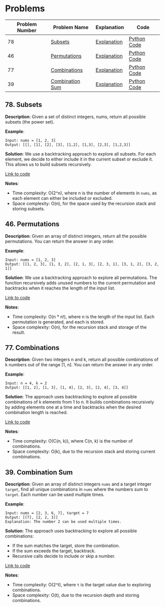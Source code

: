 # Problems

| Problem Number | Problem Name      | Explanation                                     | Code                                         |
|----------------|-------------------|-------------------------------------------------|----------------------------------------------|
| 78   | [Subsets](#78-subsets) | [Explanation](#78-subsets) | [Python Code](./078_subsets.py) |
| 46   | [Permutations](#46-permutations)  | [Explanation](#46-permutations) | [Python Code](./046_permutations.py) |
| 77   | [Combinations](#77-combinations)   | [Explanation](#77-combinations) | [Python Code](./077_combinations.py) |
| 39   | [Combination Sum](#39-combination-sum) | [Explanation](#39-combination-sum) | [Python Code](./039_combination_sum.py) |

## 78. Subsets

**Description**:
Given a set of distinct integers, nums, return all possible subsets (the power set).

**Example**:
```plaintext
Input: nums = [1, 2, 3]
Output: [[], [1], [2], [3], [1,2], [1,3], [2,3], [1,2,3]]
```

**Solution**:
We use a backtracking approach to explore all subsets. For each element, we decide to either include it in the current subset or exclude it. This allows us to build subsets recursively.

[Link to code](./078_subsets.py)

**Notes**:
- Time complexity: O(2^n), where n is the number of elements in `nums`, as each element can either be included or excluded.
- Space complexity: O(n), for the space used by the recursion stack and storing subsets.

## 46. Permutations

**Description**:
Given an array of distinct integers, return all the possible permutations. You can return the answer in any order.

**Example**:
```plaintext
Input: nums = [1, 2, 3]
Output: [[1, 2, 3], [1, 3, 2], [2, 1, 3], [2, 3, 1], [3, 1, 2], [3, 2, 1]]
```

**Solution**:
We use a backtracking approach to explore all permutations. The function recursively adds unused numbers to the current permutation and backtracks when it reaches the length of the input list.

[Link to code](./046_permutations.py)

**Notes**:
- Time complexity: O(n * n!), where n is the length of the input list. Each permutation is generated, and each is stored.
- Space complexity: O(n), for the recursion stack and storage of the result.

## 77. Combinations

**Description**:
Given two integers n and k, return all possible combinations of k numbers out of the range [1, n]. You can return the answer in any order.

**Example**:
```plaintext
Input: n = 4, k = 2
Output: [[1, 2], [1, 3], [1, 4], [2, 3], [2, 4], [3, 4]]
```

**Solution**:
The approach uses backtracking to explore all possible combinations of k elements from 1 to n. It builds combinations recursively by adding elements one at a time and backtracks when the desired combination length is reached.

[Link to code](./077_combinations.py)

**Notes**:
- Time complexity: O(C(n, k)), where C(n, k) is the number of combinations.
- Space complexity: O(k), due to the recursion stack and storing current combinations.

## 39. Combination Sum

**Description**:
Given an array of distinct integers `nums` and a target integer `target`, find all unique combinations in `nums` where the numbers sum to `target`. Each number can be used multiple times.

**Example**:
```plaintext
Input: nums = [2, 3, 6, 7], target = 7
Output: [[7], [2, 2, 3]]
Explanation: The number 2 can be used multiple times.
```

**Solution**:
The approach uses backtracking to explore all possible combinations:
- If the sum matches the target, store the combination.
- If the sum exceeds the target, backtrack.
- Recursive calls decide to include or skip a number.

[Link to code](./039_combination_sum.py)

**Notes**:
- Time complexity: O(2^t), where `t` is the target value due to exploring combinations.
- Space complexity: O(t), due to the recursion depth and storing combinations.